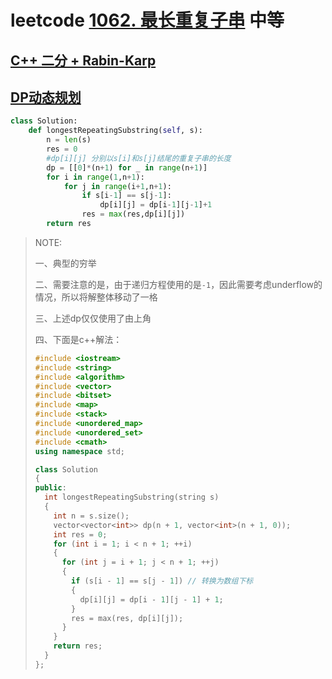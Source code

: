 # leetcode [1062. 最长重复子串](https://leetcode-cn.com/problems/longest-repeating-substring/) 中等

## [C++ 二分 + Rabin-Karp](https://leetcode-cn.com/problems/longest-repeating-substring/solution/c-er-fen-rabin-karp-by-sad-swirlesuwf-uspp/)





## [DP动态规划](https://leetcode-cn.com/problems/longest-repeating-substring/solution/dpdong-tai-gui-hua-by-johnkle-zyw8/)

```python
class Solution:
    def longestRepeatingSubstring(self, s):
        n = len(s)
        res = 0
        #dp[i][j] 分别以s[i]和s[j]结尾的重复子串的长度
        dp = [[0]*(n+1) for _ in range(n+1)]
        for i in range(1,n+1):
            for j in range(i+1,n+1):
                if s[i-1] == s[j-1]:
                    dp[i][j] = dp[i-1][j-1]+1
                res = max(res,dp[i][j])
        return res

```

> NOTE:
>
> 一、典型的穷举
>
> 二、需要注意的是，由于递归方程使用的是`-1`，因此需要考虑underflow的情况，所以将解整体移动了一格
>
> 三、上述dp仅仅使用了由上角
>
> 四、下面是c++解法：
>
> ```c++
> #include <iostream>
> #include <string>
> #include <algorithm>
> #include <vector>
> #include <bitset>
> #include <map>
> #include <stack>
> #include <unordered_map>
> #include <unordered_set>
> #include <cmath>
> using namespace std;
> 
> class Solution
> {
> public:
>   int longestRepeatingSubstring(string s)
>   {
>     int n = s.size();
>     vector<vector<int>> dp(n + 1, vector<int>(n + 1, 0));
>     int res = 0;
>     for (int i = 1; i < n + 1; ++i)
>     {
>       for (int j = i + 1; j < n + 1; ++j)
>       {
>         if (s[i - 1] == s[j - 1]) // 转换为数组下标
>         {
>           dp[i][j] = dp[i - 1][j - 1] + 1;
>         }
>         res = max(res, dp[i][j]);
>       }
>     }
>     return res;
>   }
> };
> 
> ```
>
> 

